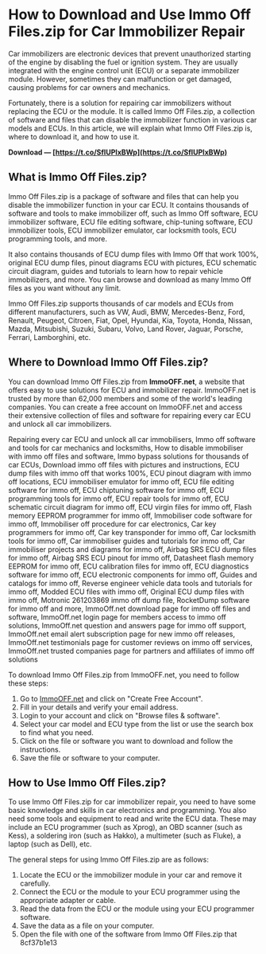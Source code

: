 
 
# How to Download and Use Immo Off Files.zip for Car Immobilizer Repair
  
Car immobilizers are electronic devices that prevent unauthorized starting of the engine by disabling the fuel or ignition system. They are usually integrated with the engine control unit (ECU) or a separate immobilizer module. However, sometimes they can malfunction or get damaged, causing problems for car owners and mechanics.
  
Fortunately, there is a solution for repairing car immobilizers without replacing the ECU or the module. It is called Immo Off Files.zip, a collection of software and files that can disable the immobilizer function in various car models and ECUs. In this article, we will explain what Immo Off Files.zip is, where to download it, and how to use it.
 
**Download — [https://t.co/SfIUPlxBWp](https://t.co/SfIUPlxBWp)**


  
## What is Immo Off Files.zip?
  
Immo Off Files.zip is a package of software and files that can help you disable the immobilizer function in your car ECU. It contains thousands of software and tools to make immobilizer off, such as Immo Off software, ECU immobilizer software, ECU file editing software, chip-tuning software, ECU immobilizer tools, ECU immobilizer emulator, car locksmith tools, ECU programming tools, and more.
  
It also contains thousands of ECU dump files with Immo Off that work 100%, original ECU dump files, pinout diagrams ECU with pictures, ECU schematic circuit diagram, guides and tutorials to learn how to repair vehicle immobilizers, and more. You can browse and download as many Immo Off files as you want without any limit.
  
Immo Off Files.zip supports thousands of car models and ECUs from different manufacturers, such as VW, Audi, BMW, Mercedes-Benz, Ford, Renault, Peugeot, Citroen, Fiat, Opel, Hyundai, Kia, Toyota, Honda, Nissan, Mazda, Mitsubishi, Suzuki, Subaru, Volvo, Land Rover, Jaguar, Porsche, Ferrari, Lamborghini, etc.
  
## Where to Download Immo Off Files.zip?
  
You can download Immo Off Files.zip from **ImmoOFF.net**, a website that offers easy to use solutions for ECU and immobilizer repair. ImmoOFF.net is trusted by more than 62,000 members and some of the world's leading companies. You can create a free account on ImmoOFF.net and access their extensive collection of files and software for repairing every car ECU and unlock all car immobilizers.
 
Repairing every car ECU and unlock all car immobilisers,  Immo off software and tools for car mechanics and locksmiths,  How to disable immobiliser with immo off files and software,  Immo bypass solutions for thousands of car ECUs,  Download immo off files with pictures and instructions,  ECU dump files with immo off that works 100%,  ECU pinout diagram with immo off locations,  ECU immobiliser emulator for immo off,  ECU file editing software for immo off,  ECU chiptuning software for immo off,  ECU programming tools for immo off,  ECU repair tools for immo off,  ECU schematic circuit diagram for immo off,  ECU virgin files for immo off,  Flash memory EEPROM programmer for immo off,  Immobiliser code software for immo off,  Immobiliser off procedure for car electronics,  Car key programmers for immo off,  Car key transponder for immo off,  Car locksmith tools for immo off,  Car immobiliser guides and tutorials for immo off,  Car immobiliser projects and diagrams for immo off,  Airbag SRS ECU dump files for immo off,  Airbag SRS ECU pinout for immo off,  Datasheet flash memory EEPROM for immo off,  ECU calibration files for immo off,  ECU diagnostics software for immo off,  ECU electronic components for immo off,  Guides and catalogs for immo off,  Reverse engineer vehicle data tools and tutorials for immo off,  Modded ECU files with immo off,  Original ECU dump files with immo off,  Motronic 261203869 immo off dump file,  RocketDump software for immo off and more,  ImmoOff.net download page for immo off files and software,  ImmoOff.net login page for members access to immo off solutions,  ImmoOff.net question and answers page for immo off support,  ImmoOff.net email alert subscription page for new immo off releases,  ImmoOff.net testimonials page for customer reviews on immo off services,  ImmoOff.net trusted companies page for partners and affiliates of immo off solutions
  
To download Immo Off Files.zip from ImmoOFF.net, you need to follow these steps:
  
1. Go to [ImmoOFF.net](https://immooff.net/) and click on "Create Free Account".
2. Fill in your details and verify your email address.
3. Login to your account and click on "Browse files & software".
4. Select your car model and ECU type from the list or use the search box to find what you need.
5. Click on the file or software you want to download and follow the instructions.
6. Save the file or software to your computer.

## How to Use Immo Off Files.zip?
  
To use Immo Off Files.zip for car immobilizer repair, you need to have some basic knowledge and skills in car electronics and programming. You also need some tools and equipment to read and write the ECU data. These may include an ECU programmer (such as Xprog), an OBD scanner (such as Kess), a soldering iron (such as Hakko), a multimeter (such as Fluke), a laptop (such as Dell), etc.
  
The general steps for using Immo Off Files.zip are as follows:

1. Locate the ECU or the immobilizer module in your car and remove it carefully.
2. Connect the ECU or the module to your ECU programmer using the appropriate adapter or cable.
3. Read the data from the ECU or the module using your ECU programmer software.
4. Save the data as a file on your computer.
5. Open the file with one of the software from Immo Off Files.zip that 8cf37b1e13


